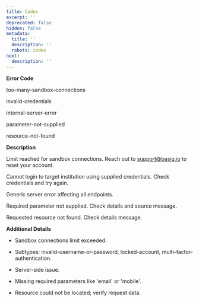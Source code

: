 ```yaml
---
title: Codes
excerpt: ''
deprecated: false
hidden: false
metadata:
  title: ''
  description: ''
  robots: index
next:
  description: ''
---
```

<Columns layout="auto">
<Column>
<strong>Error Code</strong>

too-many-sandbox-connections

invalid-credentials

internal-server-error

parameter-not-supplied

resource-not-found

</Column>

<Column>
<strong>Description</strong>

Limit reached for sandbox connections. Reach out to support@basiq.io to reset your account.

Cannot login to target institution using supplied credentials. Check credentials and try again.

Generic server error affecting all endpoints.

Required parameter not supplied. Check details and source message.

Requested resource not found. Check details message.

</Column>

<Column>
<strong>Additional Details</strong>

- Sandbox connections limit exceeded.

- Subtypes: invalid-username-or-password, locked-account, multi-factor-authentication.

- Server-side issue.

- Missing required parameters like 'email' or 'mobile'.

- Resource could not be located; verify request data.

</Column>
</Columns>